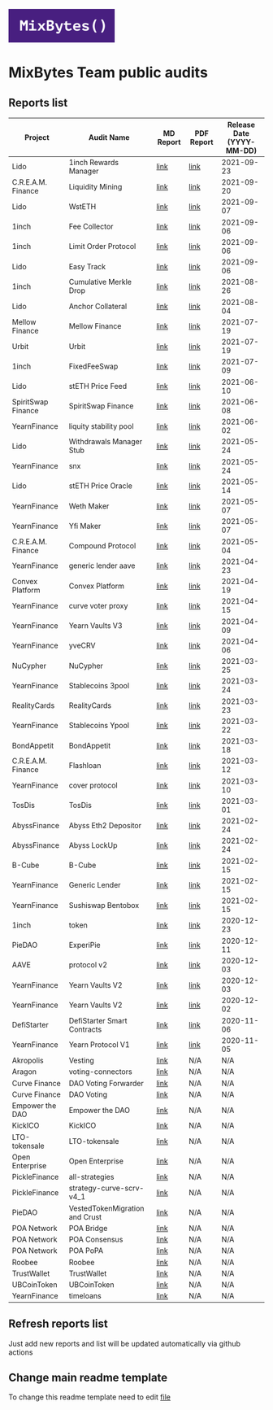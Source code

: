 ![](MixBytes.png)

# MixBytes Team public audits

## Reports list
| Project | Audit Name | MD Report | PDF Report | Release Date (YYYY-MM-DD) |
|---|---|---|---|---|
| Lido | 1inch Rewards Manager | [link](https://github.com/mixbytes/audits_public/blob/master/Lido/1inch%20Rewards%20Manager/README.md) | [link](https://github.com/mixbytes/audits_public/blob/master/Lido/1inch%20Rewards%20Manager/Lido%201inch%20Rewards%20Manager%20Security%20Audit%20Report.pdf) | 2021-09-23 |
| C.R.E.A.M. Finance | Liquidity Mining | [link](https://github.com/mixbytes/audits_public/blob/master/C.R.E.A.M.%20Finance/Liquidity%20Mining/README.md) | [link](https://github.com/mixbytes/audits_public/blob/master/C.R.E.A.M.%20Finance/Liquidity%20Mining/C.R.E.A.M%20Finance%20Liquidity%20Mining%20Security%20Audit%20Report.pdf) | 2021-09-20 |
| Lido | WstETH | [link](https://github.com/mixbytes/audits_public/blob/master/Lido/WstETH/README.md) | [link](https://github.com/mixbytes/audits_public/blob/master/Lido/WstETH/Lido%20WstETH%20Security%20Audit%20Report.pdf) | 2021-09-07 |
| 1inch | Fee Collector | [link](https://github.com/mixbytes/audits_public/blob/master/1inch/Fee%20Collector/README.md) | [link](https://github.com/mixbytes/audits_public/blob/master/1inch/Fee%20Collector/1Inch%20Fee%20Collector%20Security%20Audit%20Report.pdf) | 2021-09-06 |
| 1inch | Limit Order Protocol | [link](https://github.com/mixbytes/audits_public/blob/master/1inch/Limit%20Order%20Protocol/README.md) | [link](https://github.com/mixbytes/audits_public/blob/master/1inch/Limit%20Order%20Protocol/1Inch%20Limit%20Order%20Protocol%20Security%20Audit%20Report.pdf) | 2021-09-06 |
| Lido | Easy Track | [link](https://github.com/mixbytes/audits_public/blob/master/Lido/Easy%20Track/README.md) | [link](https://github.com/mixbytes/audits_public/blob/master/Lido/Easy%20Track/Lido%20Easy%20Track%20Security%20Audit%20Report.pdf) | 2021-09-06 |
| 1inch | Cumulative Merkle Drop | [link](https://github.com/mixbytes/audits_public/blob/master/1inch/Cumulative%20Merkle%20Drop/README.md) | [link](https://github.com/mixbytes/audits_public/blob/master/1inch/Cumulative%20Merkle%20Drop/1Inch%20Cumulative%20Merkle%20Drop%20Security%20Audit%20Report.pdf) | 2021-08-26 |
| Lido | Anchor Collateral | [link](https://github.com/mixbytes/audits_public/blob/master/Lido/Anchor%20Collateral/README.md) | [link](https://github.com/mixbytes/audits_public/blob/master/Lido/Anchor%20Collateral/Lido%20Anchor%20Collateral%20Security%20Audit%20Report.pdf) | 2021-08-04 |
| Mellow Finance | Mellow Finance | [link](https://github.com/mixbytes/audits_public/blob/master/Mellow%20Finance/README.md) | [link](https://github.com/mixbytes/audits_public/blob/master/Mellow%20Finance/Mellow%20Finance%20SCA.pdf) | 2021-07-19 |
| Urbit | Urbit | [link](https://github.com/mixbytes/audits_public/blob/master/Urbit/README.md) | [link](https://github.com/mixbytes/audits_public/blob/master/Urbit/Urbit%20Stardust%20Security%20Audit%20Report.pdf) | 2021-07-19 |
| 1inch | FixedFeeSwap | [link](https://github.com/mixbytes/audits_public/blob/master/1inch/FixedFeeSwap/README.md) | [link](https://github.com/mixbytes/audits_public/blob/master/1inch/FixedFeeSwap/1Inch%20FixedFeeSwap%20Security%20Audit%20Report.pdf) | 2021-07-09 |
| Lido | stETH Price Feed | [link](https://github.com/mixbytes/audits_public/blob/master/Lido/stETH%20Price%20Feed/README.md) | [link](https://github.com/mixbytes/audits_public/blob/master/Lido/stETH%20Price%20Feed/Lido%20stETH%20Price%20Feed%20Security%20Audit%20Report.pdf) | 2021-06-10 |
| SpiritSwap Finance | SpiritSwap Finance | [link](https://github.com/mixbytes/audits_public/blob/master/SpiritSwap%20Finance/README.md) | [link](https://github.com/mixbytes/audits_public/blob/master/SpiritSwap%20Finance/SpiritSwap-Core%20Security%20Audit%20Report.pdf) | 2021-06-08 |
| YearnFinance | liquity stability pool | [link](https://github.com/mixbytes/audits_public/blob/master/YearnFinance/liquity%20stability%20pool/README.md) | [link](https://github.com/mixbytes/audits_public/blob/master/YearnFinance/liquity%20stability%20pool/Liquity%20stability%20pool%20Security%20Audit%20Report.pdf) | 2021-06-02 |
| Lido | Withdrawals Manager Stub | [link](https://github.com/mixbytes/audits_public/blob/master/Lido/Withdrawals%20Manager%20Stub/README.md) | [link](https://github.com/mixbytes/audits_public/blob/master/Lido/Withdrawals%20Manager%20Stub/Lido%20Withdrawals%20Manager%20Stub%20Security%20Audit%20Report.pdf) | 2021-05-24 |
| YearnFinance | snx | [link](https://github.com/mixbytes/audits_public/blob/master/YearnFinance/snx/README.md) | [link](https://github.com/mixbytes/audits_public/blob/master/YearnFinance/snx/SNX%20Security%20Audit%20Report.pdf) | 2021-05-24 |
| Lido | stETH Price Oracle | [link](https://github.com/mixbytes/audits_public/blob/master/Lido/stETH%20Price%20Oracle/README.md) | [link](https://github.com/mixbytes/audits_public/blob/master/Lido/stETH%20Price%20Oracle/Lido%20stETH%20price%20oracle%20Security%20Audit%20Report%20(merged).pdf) | 2021-05-14 |
| YearnFinance | Weth Maker | [link](https://github.com/mixbytes/audits_public/blob/master/YearnFinance/Weth%20Maker/README.md) | [link](https://github.com/mixbytes/audits_public/blob/master/YearnFinance/Weth%20Maker/Weth%20Maker%20SCA.pdf) | 2021-05-07 |
| YearnFinance | Yfi Maker | [link](https://github.com/mixbytes/audits_public/blob/master/YearnFinance/Yfi%20Maker/README.md) | [link](https://github.com/mixbytes/audits_public/blob/master/YearnFinance/Yfi%20Maker/Yfi%20Maker%20SCA.pdf) | 2021-05-07 |
| C.R.E.A.M. Finance | Compound Protocol | [link](https://github.com/mixbytes/audits_public/blob/master/C.R.E.A.M.%20Finance/Compound%20Protocol/README.md) | [link](https://github.com/mixbytes/audits_public/blob/master/C.R.E.A.M.%20Finance/Compound%20Protocol/Compound%20Protocol%20SCA.pdf) | 2021-05-04 |
| YearnFinance | generic lender aave | [link](https://github.com/mixbytes/audits_public/blob/master/YearnFinance/generic%20lender%20aave/README.md) | [link](https://github.com/mixbytes/audits_public/blob/master/YearnFinance/generic%20lender%20aave/GenericAave%20SCA.pdf) | 2021-04-23 |
| Convex Platform | Convex Platform | [link](https://github.com/mixbytes/audits_public/blob/master/Convex%20Platform/README.md) | [link](https://github.com/mixbytes/audits_public/blob/master/Convex%20Platform/Convex%20Platform%20Security%20Audit%20Report.pdf) | 2021-04-19 |
| YearnFinance | curve voter proxy | [link](https://github.com/mixbytes/audits_public/blob/master/YearnFinance/curve%20voter%20proxy/README.md) | [link](https://github.com/mixbytes/audits_public/blob/master/YearnFinance/curve%20voter%20proxy/Curve-voter-proxy%20Security%20Audit%20Report.pdf) | 2021-04-15 |
| YearnFinance | Yearn Vaults V3 | [link](https://github.com/mixbytes/audits_public/blob/master/YearnFinance/Yearn%20Vaults%20V3/README.md) | [link](https://github.com/mixbytes/audits_public/blob/master/YearnFinance/Yearn%20Vaults%20V3/Yearn%20Vaults%20v.3%20Security%20Audit%20Report.pdf) | 2021-04-09 |
| YearnFinance | yveCRV | [link](https://github.com/mixbytes/audits_public/blob/master/YearnFinance/yveCRV/README.md) | [link](https://github.com/mixbytes/audits_public/blob/master/YearnFinance/yveCRV/yveCRV-vault%20Security%20Audit%20Report%20(merged).pdf) | 2021-04-06 |
| NuCypher | NuCypher | [link](https://github.com/mixbytes/audits_public/blob/master/NuCypher/README.md) | [link](https://github.com/mixbytes/audits_public/blob/master/NuCypher/NuCypher%20PoolingStakingContractV2%20Security%20Audit%20Report.pdf) | 2021-03-25 |
| YearnFinance | Stablecoins 3pool | [link](https://github.com/mixbytes/audits_public/blob/master/YearnFinance/Stablecoins%203pool/README.md) | [link](https://github.com/mixbytes/audits_public/blob/master/YearnFinance/Stablecoins%203pool/Yearn-stablecoins-3pool%20Security%20Audit%20Report%20(merged).pdf) | 2021-03-24 |
| RealityCards | RealityCards | [link](https://github.com/mixbytes/audits_public/blob/master/RealityCards/README.md) | [link](https://github.com/mixbytes/audits_public/blob/master/RealityCards/RealityCards%20Security%20Audit%20Report.pdf) | 2021-03-23 |
| YearnFinance | Stablecoins Ypool | [link](https://github.com/mixbytes/audits_public/blob/master/YearnFinance/Stablecoins%20Ypool/README.md) | [link](https://github.com/mixbytes/audits_public/blob/master/YearnFinance/Stablecoins%20Ypool/Yearn-stablecoins-ypool%20Security%20Audit%20Report.pdf) | 2021-03-22 |
| BondAppetit | BondAppetit | [link](https://github.com/mixbytes/audits_public/blob/master/BondAppetit/README.md) | [link](https://github.com/mixbytes/audits_public/blob/master/BondAppetit/BondAppetit%20Security%20Audit%20Report.pdf) | 2021-03-18 |
| C.R.E.A.M. Finance | Flashloan | [link](https://github.com/mixbytes/audits_public/blob/master/C.R.E.A.M.%20Finance/Flashloan/README.md) | [link](https://github.com/mixbytes/audits_public/blob/master/C.R.E.A.M.%20Finance/Flashloan/C.R.E.A.M.%20finance%20flashloan%20Security%20Review%20Report.pdf) | 2021-03-12 |
| YearnFinance | cover protocol | [link](https://github.com/mixbytes/audits_public/blob/master/YearnFinance/cover%20protocol/README.md) | [link](https://github.com/mixbytes/audits_public/blob/master/YearnFinance/cover%20protocol/CoverProtocol_cover-flashloan%20Security%20Audit%20Report%20(merged).pdf) | 2021-03-10 |
| TosDis | TosDis | [link](https://github.com/mixbytes/audits_public/blob/master/TosDis/README.md) | [link](https://github.com/mixbytes/audits_public/blob/master/TosDis/TosDis%20Smart%20Contract%20Audit.pdf) | 2021-03-01 |
| AbyssFinance | Abyss Eth2 Depositor | [link](https://github.com/mixbytes/audits_public/blob/master/AbyssFinance/Abyss%20Eth2%20Depositor/README.md) | [link](https://github.com/mixbytes/audits_public/blob/master/AbyssFinance/Abyss%20Eth2%20Depositor/AbyssEth2Depositor%20Security%20Audit%20Report.pdf) | 2021-02-24 |
| AbyssFinance | Abyss LockUp | [link](https://github.com/mixbytes/audits_public/blob/master/AbyssFinance/Abyss%20LockUp/README.md) | [link](https://github.com/mixbytes/audits_public/blob/master/AbyssFinance/Abyss%20LockUp/AbyssLockup%20Security%20Audit%20Report.pdf) | 2021-02-24 |
| B-Cube | B-Cube | [link](https://github.com/mixbytes/audits_public/blob/master/B-Cube/README.md) | [link](https://github.com/mixbytes/audits_public/blob/master/B-Cube/B-Cube%20ICO%20Security%20Audit%20Report.pdf) | 2021-02-15 |
| YearnFinance | Generic Lender | [link](https://github.com/mixbytes/audits_public/blob/master/YearnFinance/Generic%20Lender/README.md) | [link](https://github.com/mixbytes/audits_public/blob/master/YearnFinance/Generic%20Lender/Yearn%20Generic%20Lender%20SCA.pdf) | 2021-02-15 |
| YearnFinance | Sushiswap Bentobox | [link](https://github.com/mixbytes/audits_public/blob/master/YearnFinance/Sushiswap%20Bentobox/README.md) | [link](https://github.com/mixbytes/audits_public/blob/master/YearnFinance/Sushiswap%20Bentobox/Sushiswap%20Bentobox%20Smart%20Contract%20Audit%20(1).pdf) | 2021-02-15 |
| 1inch | token | [link](https://github.com/mixbytes/audits_public/blob/master/1inch/token/README.md) | [link](https://github.com/mixbytes/audits_public/blob/master/1inch/token/report.pdf) | 2020-12-23 |
| PieDAO | ExperiPie | [link](https://github.com/mixbytes/audits_public/blob/master/PieDAO/ExperiPie/README.md) | [link](https://github.com/mixbytes/audits_public/blob/master/PieDAO/ExperiPie/report.pdf) | 2020-12-11 |
| AAVE | protocol v2 | [link](https://github.com/mixbytes/audits_public/blob/master/AAVE/protocol%20v2/README.md) | [link](https://github.com/mixbytes/audits_public/blob/master/AAVE/protocol%20v2/report.pdf) | 2020-12-03 |
| YearnFinance | Yearn Vaults V2 | [link](https://github.com/mixbytes/audits_public/blob/master/YearnFinance/Yearn%20Vaults%20V2/Vault%20V2%20(solidity%20part)/README.md) | [link](https://github.com/mixbytes/audits_public/blob/master/YearnFinance/Yearn%20Vaults%20V2/Vault%20V2%20(solidity%20part)/Yearn%20Finance%20Vault%20v.2%20(Solidity%20Part)%20Security%20Audit%20Report.pdf) | 2020-12-03 |
| YearnFinance | Yearn Vaults V2 | [link](https://github.com/mixbytes/audits_public/blob/master/YearnFinance/Yearn%20Vaults%20V2/Vault%20V2%20(vyper%20part)/README.md) | [link](https://github.com/mixbytes/audits_public/blob/master/YearnFinance/Yearn%20Vaults%20V2/Vault%20V2%20(vyper%20part)/Yearn%20Finance%20Vault%20v.2%20(Vyper%20part)%20Security%20Audit%20Report.pdf) | 2020-12-02 |
| DefiStarter | DefiStarter Smart Contracts | [link](https://github.com/mixbytes/audits_public/blob/master/DefiStarter/DefiStarter%20Smart%20Contracts/README.md) | [link](https://github.com/mixbytes/audits_public/blob/master/DefiStarter/DefiStarter%20Smart%20Contracts/report.pdf) | 2020-11-06 |
| YearnFinance | Yearn Protocol V1 | [link](https://github.com/mixbytes/audits_public/blob/master/YearnFinance/Yearn%20Protocol%20V1/README.md) | [link](https://github.com/mixbytes/audits_public/blob/master/YearnFinance/Yearn%20Protocol%20V1/Yearn%20Finance%20Protocol%20v.1%20Security%20Audit%20Report.pdf) | 2020-11-05 |
| Akropolis | Vesting | [link](https://github.com/mixbytes/audits_public/blob/master/Akropolis/Vesting/README.md) | N/A | N/A |
| Aragon | voting-connectors | [link](https://github.com/mixbytes/audits_public/blob/master/Aragon/voting-connectors/README.md) | N/A | N/A |
| Curve Finance | DAO Voting Forwarder | [link](https://github.com/mixbytes/audits_public/blob/master/Curve%20Finance/DAO%20Voting%20Forwarder/README.md) | N/A | N/A |
| Curve Finance | DAO Voting | [link](https://github.com/mixbytes/audits_public/blob/master/Curve%20Finance/DAO%20Voting/README.md) | N/A | N/A |
| Empower the DAO | Empower the DAO | [link](https://github.com/mixbytes/audits_public/blob/master/Empower%20the%20DAO/README.md) | N/A | N/A |
| KickICO | KickICO | [link](https://github.com/mixbytes/audits_public/blob/master/KickICO/README.md) | N/A | N/A |
| LTO-tokensale | LTO-tokensale | [link](https://github.com/mixbytes/audits_public/blob/master/LTO-tokensale/README.md) | N/A | N/A |
| Open Enterprise | Open Enterprise | [link](https://github.com/mixbytes/audits_public/blob/master/Open%20Enterprise/README.md) | N/A | N/A |
| PickleFinance | all-strategies | [link](https://github.com/mixbytes/audits_public/blob/master/PickleFinance/all-strategies/README.md) | N/A | N/A |
| PickleFinance | strategy-curve-scrv-v4_1 | [link](https://github.com/mixbytes/audits_public/blob/master/PickleFinance/strategy-curve-scrv-v4_1/README.md) | N/A | N/A |
| PieDAO | VestedTokenMigration and Crust | [link](https://github.com/mixbytes/audits_public/blob/master/PieDAO/VestedTokenMigration%20and%20Crust/README.md) | N/A | N/A |
| POA Network | POA Bridge | [link](https://github.com/mixbytes/audits_public/blob/master/POA%20Network/POA%20Bridge/README.md) | N/A | N/A |
| POA Network | POA Consensus | [link](https://github.com/mixbytes/audits_public/blob/master/POA%20Network/POA%20Consensus/README.md) | N/A | N/A |
| POA Network | POA PoPA | [link](https://github.com/mixbytes/audits_public/blob/master/POA%20Network/POA%20PoPA/README.md) | N/A | N/A |
| Roobee | Roobee | [link](https://github.com/mixbytes/audits_public/blob/master/Roobee/README.md) | N/A | N/A |
| TrustWallet | TrustWallet | [link](https://github.com/mixbytes/audits_public/blob/master/TrustWallet/README.md) | N/A | N/A |
| UBCoinToken | UBCoinToken | [link](https://github.com/mixbytes/audits_public/blob/master/UBCoinToken/README.md) | N/A | N/A |
| YearnFinance | timeloans | [link](https://github.com/mixbytes/audits_public/blob/master/YearnFinance/timeloans/README.md) | N/A | N/A |


## Refresh reports list
Just add new reports and list will be updated automatically via github actions

## Change main readme template
To change this readme template need to edit [file](.scripts/main_readme_template.md)
